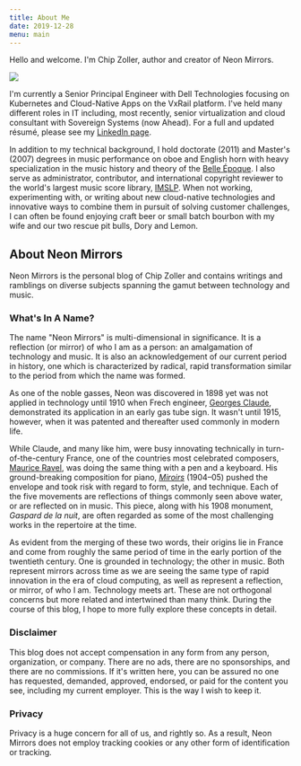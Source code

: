 ```yaml
---
title: About Me
date: 2019-12-28
menu: main
---
```


Hello and welcome. I'm Chip Zoller, author and creator of Neon Mirrors.

![](/images/about/ChipHeadshot.jpg)

I'm currently a Senior Principal Engineer with Dell Technologies focusing on Kubernetes and Cloud-Native Apps on the VxRail platform. I've held many different roles in IT including, most recently, senior virtualization and cloud consultant with Sovereign Systems (now Ahead). For a full and updated résumé, please see my [LinkedIn page](https://www.linkedin.com/in/chipzoller/).

In addition to my technical background, I hold doctorate (2011) and Master's (2007) degrees in music performance on oboe and English horn with heavy specialization in the music history and theory of the [Belle Époque](https://en.wikipedia.org/wiki/Belle_%C3%89poque). I also serve as administrator, contributor, and international copyright reviewer to the world's largest music score library, [IMSLP](https://imslp.org/wiki/Main_Page). When not working, experimenting with, or writing about new cloud-native technologies and innovative ways to combine them in pursuit of solving customer challenges, I can often be found enjoying craft beer or small batch bourbon with my wife and our two rescue pit bulls, Dory and Lemon.

## About Neon Mirrors

Neon Mirrors is the personal blog of Chip Zoller and contains writings and ramblings on diverse subjects spanning the gamut between technology and music.

### What's In A Name?

The name "Neon Mirrors" is multi-dimensional in significance. It is a reflection (or mirror) of who I am as a person: an amalgamation of technology and music. It is also an acknowledgement of our current period in history, one which is characterized by radical, rapid transformation similar to the period from which the name was formed.

As one of the noble gasses, Neon was discovered in 1898 yet was not applied in technology until 1910 when Frech engineer, [Georges Claude](https://en.wikipedia.org/wiki/Georges_Claude), demonstrated its application in an early gas tube sign. It wasn't until 1915, however, when it was patented and thereafter used commonly in modern life.

While Claude, and many like him, were busy innovating technically in turn-of-the-century France, one of the countries most celebrated composers, [Maurice Ravel](https://en.wikipedia.org/wiki/Maurice_Ravel), was doing the same thing with a pen and a keyboard. His ground-breaking composition for piano, [*Miroirs*](https://en.wikipedia.org/wiki/Miroirs) (1904–05) pushed the envelope and took risk with regard to form, style, and technique. Each of the five movements are reflections of things commonly seen above water, or are reflected on in music. This piece, along with his 1908 monument, *Gaspard de la nuit*, are often regarded as some of the most challenging works in the repertoire at the time.

As evident from the merging of these two words, their origins lie in France and come from roughly the same period of time in the early portion of the twentieth century. One is grounded in technology; the other in music. Both represent mirrors across time as we are seeing the same type of rapid innovation in the era of cloud computing, as well as represent a reflection, or mirror, of who I am. Technology meets art. These are not orthogonal concerns but more related and intertwined than many think. During the course of this blog, I hope to more fully explore these concepts in detail.

### Disclaimer

This blog does not accept compensation in any form from any person, organization, or company. There are no ads, there are no sponsorships, and there are no commissions. If it's written here, you can be assured no one has requested, demanded, approved, endorsed, or paid for the content you see, including my current employer. This is the way I wish to keep it.

### Privacy

Privacy is a huge concern for all of us, and rightly so. As a result, Neon Mirrors does not employ tracking cookies or any other form of identification or tracking.
